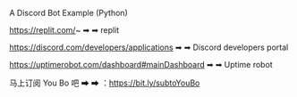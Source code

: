A Discord Bot Example (Python)

https://replit.com/~                            ➡ ➡ replit

https://discord.com/developers/applications     ➡ ➡ Discord developers portal

https://uptimerobot.com/dashboard#mainDashboard ➡ ➡ Uptime robot


马上订阅 You Bo 吧 ➡ ➡ ：https://bit.ly/subtoYouBo
